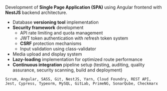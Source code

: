 Development of **Single Page Application (SPA)** using Angular frontend with **NestJS** backend architecture.

- Database **versioning tool** implementation
- **Security framework** development
  - API rate limiting and quota management
  - JWT token authentication with refresh token system
  - **CSRF** protection mechanisms
  - Input validation using class-validator
- Media upload and display system
- **Lazy-loading** implementation for optimized route performance
- **Continuous integration** pipeline setup (testing, auditing, quality assurance, security scanning, build and deployment)

```text
Scrum, Angular, SASS, Git, NestJS, Yarn, Cloud Foundry, REST API, Jest, Cypress, Typeorm, MySQL, GitLab, PrimeNG, SonarQube, Checkmarx
```
